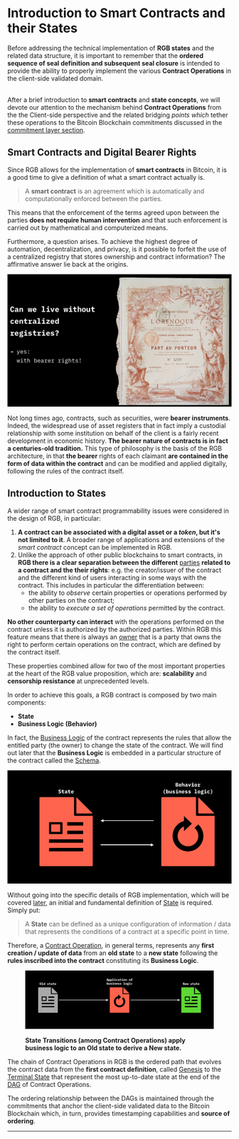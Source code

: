 # Introduction to Smart Contracts and their States

Before addressing the technical implementation of  **RGB states** and the related data structure, it is important to remember that the **ordered sequence of seal definition and subsequent seal closure** is intended to provide the ability to properly implement the various **Contract Operations** in the client-side validated domain.

\
After a brief introduction to **smart contracts** and **state concepts**, we will devote our attention to the mechanism behind **Contract Operations** from the the Client-side perspective and the related bridging _points which_ tether these operations to the Bitcoin Blockchain commitments discussed in the [commitment layer section](../commitment-layer/commitment-schemes.md).

## Smart Contracts and Digital Bearer Rights

Since RGB allows for the implementation of **smart contracts** in Bitcoin, it is a good time to give a definition of what a smart contract actually is.

> A **smart contract** is an agreement which is automatically and computationally enforced between the parties.

This means that the enforcement of the terms agreed upon between the parties **does not require human intervention** and that such enforcement is carried out by mathematical and computerized means.

Furthermore, a question arises. To achieve the highest degree of automation, decentralization, and privacy, is it possible to forfeit the use of a centralized registry that stores ownership and contract information? The affirmative answer lie back at the origins.

![RGB enables digital version of bearer instruments.](../.gitbook/assets/orenoque-contract.png)

Not long times ago, contracts, such as securities, were **bearer instruments**. Indeed, the widespread use of asset registers that in fact imply a custodial relationship with some institution on behalf of the client is a fairly recent development in economic history. **The bearer nature of contracts is in fact a centuries-old tradition.** This type of philosophy is the basis of the RGB architecture, in that **the bearer** rights of each claimant **are contained in the form of data within the contract** and can be modified and applied digitally, following the rules of the contract itself.

## Introduction to States

A wider range of smart contract programmability issues were considered in the design of RGB, in particular:

1. **A contract can be associated with a digital asset or a **_**token**_**, but it's not limited to it**. A broader range of applications and extensions of the _smart contract_ concept can be implemented in RGB.
2. Unlike the approach of other public blockchains to smart contracts, in **RGB there is a clear separation between the different** [parties](../annexes/glossary.md#contract-participant) **related to a contract and the their rights**: e.g. the creator/issuer of the contract and the different kind of users interacting in some ways with the contract. This includes in particular the differentiation between:
   * the ability to _observe_ certain properties or operations performed by other parties on the contract;
   * the ability to _execute a set of operations_ permitted by the contract.

**No other counterparty can interact** with the operations performed on the contract unless it is authorized by the authorized parties. Within RGB this feature means that there is always an [owner](../annexes/glossary.md#ownership) that is a party that owns the right to perform certain operations on the contract, which are defined by the contract itself.

These properties combined allow for two of the most important properties at the heart of the RGB value proposition, which are: **scalability** and **censorship resistance** at unprecedented levels.

In order to achieve this goals, a RGB contract is composed by two main components:

* **State**
* **Business Logic (Behavior)**

In fact, the [Business Logic](../annexes/glossary.md#business-logic) of the contract represents the rules that allow the entitled party (the owner) to change the state of the contract. We will find out later that the **Business Logic** is embedded in a particular structure of the contract called the [Schema](../annexes/glossary.md#schema).

![In order to evolve, smart contract states must fallow a business logic.](../.gitbook/assets/state-business-logic.png)

Without going into the specific details of RGB implementation, which will be covered [later](state-transitions.md), an initial and fundamental definition of [State](../annexes/glossary.md#contract-state) is required. Simply put:

> A **State** can be defined as a unique configuration of information / data that represents the conditions of a contract at a specific point in time.

Therefore, a [Contract Operation](../annexes/glossary.md#contract-operation), in general terms, represents any **first creation / update of data** from an **old state** to a **new state** following the **rules inscribed into the contract** constituting its **Business Logic**.

<figure><img src="../.gitbook/assets/image (4) (1).png" alt=""><figcaption><p><strong>State Transitions (among Contract Operations) apply business logic to an Old state to derive a New state.</strong></p></figcaption></figure>

The chain of Contract Operations in RGB is the ordered path that evolves the contract data from the **first contract definition**, called [Genesis](../annexes/glossary.md#genesis) to the [Terminal State](../annexes/glossary.md#terminal-consignment-consignment-endpoint) that represent the most up-to-date state at the end of the [DAG](../annexes/glossary.md#directed-acyclic-graph---dag) of Contract Operations.

The ordering relationship between the DAGs is maintained through the commitments that anchor the client-side validated data to the Bitcoin Blockchain which, in turn, provides timestamping capabilities and **source of ordering**.

***
